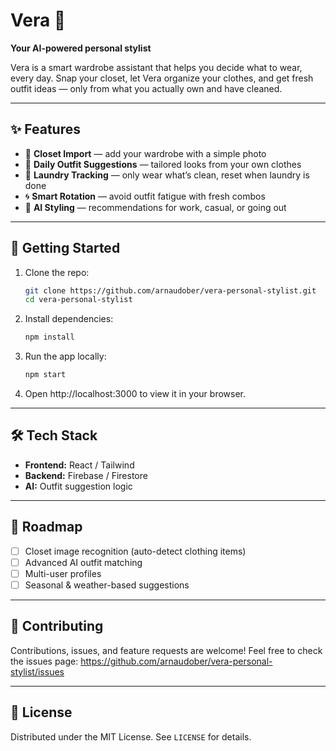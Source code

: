 # Vera 👗
**Your AI-powered personal stylist**

Vera is a smart wardrobe assistant that helps you decide what to wear, every day.
Snap your closet, let Vera organize your clothes, and get fresh outfit ideas — only from what you actually own and have cleaned.

---

## ✨ Features
- 📸 **Closet Import** — add your wardrobe with a simple photo
- 👗 **Daily Outfit Suggestions** — tailored looks from your own clothes
- 🔄 **Laundry Tracking** — only wear what’s clean, reset when laundry is done
- 🌀 **Smart Rotation** — avoid outfit fatigue with fresh combos
- 🤖 **AI Styling** — recommendations for work, casual, or going out

---

## 🚀 Getting Started
1. Clone the repo:

   ~~~bash
   git clone https://github.com/arnaudober/vera-personal-stylist.git
   cd vera-personal-stylist
   ~~~

2. Install dependencies:

   ~~~bash
   npm install
   ~~~

3. Run the app locally:

   ~~~bash
   npm start
   ~~~

4. Open http://localhost:3000 to view it in your browser.

---

## 🛠 Tech Stack
- **Frontend:** React / Tailwind
- **Backend:** Firebase / Firestore
- **AI:** Outfit suggestion logic

---

## 📌 Roadmap
- [ ] Closet image recognition (auto-detect clothing items)
- [ ] Advanced AI outfit matching
- [ ] Multi-user profiles
- [ ] Seasonal & weather-based suggestions

---

## 🤝 Contributing
Contributions, issues, and feature requests are welcome!
Feel free to check the issues page: https://github.com/arnaudober/vera-personal-stylist/issues

---

## 📄 License
Distributed under the MIT License. See `LICENSE` for details.
